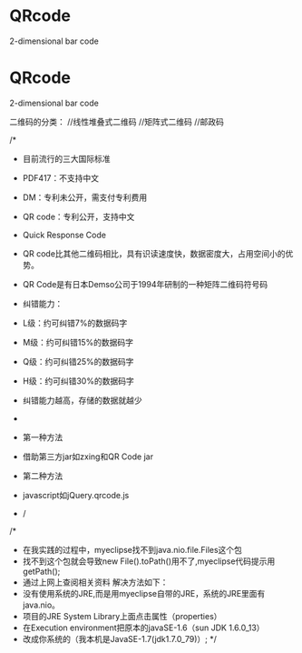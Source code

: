 # QRcode
2-dimensional bar code
# QRcode
2-dimensional bar code

二维码的分类：
//线性堆叠式二维码
//矩阵式二维码
//邮政码

/*
 * 目前流行的三大国际标准
 * PDF417：不支持中文
 * DM：专利未公开，需支付专利费用
 * QR code：专利公开，支持中文
 * Quick Response Code

 * QR code比其他二维码相比，具有识读速度快，数据密度大，占用空间小的优势。
 * QR Code是有日本Demso公司于1994年研制的一种矩阵二维码符号码

 * 纠错能力：
 * L级：约可纠错7%的数据码字
 * M级：约可纠错15%的数据码字
 * Q级：约可纠错25%的数据码字
 * H级：约可纠错30%的数据码字
 * 纠错能力越高，存储的数据就越少
 * 
 * 第一种方法
 * 借助第三方jar如zxing和QR Code jar
 * 第二种方法
 * javascript如jQuery.qrcode.js
 * /

/*
 *   在我实践的过程中，myeclipse找不到java.nio.file.Files这个包
 * 找不到这个包就会导致new File().toPath()用不了,myeclipse代码提示用getPath();
 * 通过上网上查阅相关资料 解决方法如下：
 * 没有使用系统的JRE,而是用myeclipse自带的JRE，系统的JRE里面有java.nio。
 * 项目的JRE System Library上面点击属性（properties）
 * 在Execution environment把原本的javaSE-1.6（sun JDK 1.6.0_13）
 * 改成你系统的（我本机是JavaSE-1.7(jdk1.7.0_79)）;
 */
